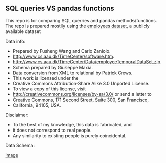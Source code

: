 ## SQL queries VS pandas functions

This repo is for comparing SQL querries and pandas methods/functions.
The repo is prepared mostlly using the [employees dataset](https://www.dropbox.com/s/znmjrtlae6vt4zi/employees.sql?dl=0), a publicly available dataset

Data info:
- Prepared by Fusheng Wang and Carlo Zaniolo.
- http://www.cs.aau.dk/TimeCenter/software.htm.
- http://www.cs.aau.dk/TimeCenter/Data/employeeTemporalDataSet.zip.
- Schema prepared by Giuseppe Maxia.
- Data conversion from XML to relational by Patrick Crews.
- This work is licensed under the 
- Creative Commons Attribution-Share Alike 3.0 Unported License. 
- To view a copy of this license, visit 
- http://creativecommons.org/licenses/by-sa/3.0/ or send a letter to 
- Creative Commons, 171 Second Street, Suite 300, San Francisco, 
- California, 94105, USA.

Disclaimer:
- To the best of my knowledge, this data is fabricated, and
- it does not correspond to real people. 
- Any similarity to existing people is purely coincidental.

Data Schema:

[image](https://postimg.cc/5XSvRYHX)


